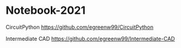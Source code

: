 # Notebook-2021

CircuitPython <https://github.com/egreenw99/CircuitPython>

Intermediate CAD <https://github.com/egreenw99/Intermediate-CAD>

